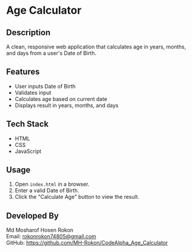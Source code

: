 # Age Calculator

## Description
A clean, responsive web application that calculates age in years, months, and days from a user's Date of Birth.

## Features
- User inputs Date of Birth
- Validates input
- Calculates age based on current date
- Displays result in years, months, and days

## Tech Stack
- HTML
- CSS
- JavaScript

## Usage
1. Open `index.html` in a browser.
2. Enter a valid Date of Birth.
3. Click the "Calculate Age" button to view the result.

## Developed By
Md Mosharof Hosen Rokon  
Email: rokonrokon74805@gmail.com  
GitHub: https://github.com/MH-Rokon/CodeAlpha_Age_Calculator 
